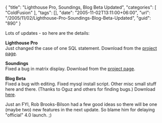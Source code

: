 {
	"title": "Lighthouse Pro, Soundings, Blog Beta Updated",
	"categories": [
		"ColdFusion"
	],
	"tags": [],
	"date": "2005-11-02T13:11:00+06:00",
	"url": "/2005/11/02/Lighthouse-Pro-Soundings-Blog-Beta-Updated",
	"guid": "890"
}

Lots of updates - so here are the details:

<b>Lighthouse Pro</b><br>
Just changed the case of one SQL statement. Download from the <a href="http://ray.camdenfamily.com/projects/lhp">project page</a>.

<b>Soundings</b><br>
Fixed a bug in matrix display. Download from the <a href="http://ray.camdenfamily.com/projects/soundings">project page</a>.

<b>Blog Beta</b><br>
Fixed a bug with editing. Fixed mysql install script. Other misc small stuff here and there. (Thanks to Oguz and others for finding bugs.) Download <a href="http://ray.camdenfamily.com/downloads/blogbeta.zip">here</a>.

Just an FYI, Rob Brooks-Bilson had a few good ideas so there will be one (maybe two) new features in the next update. So blame him for delaying "official" 4.0 launch. ;)